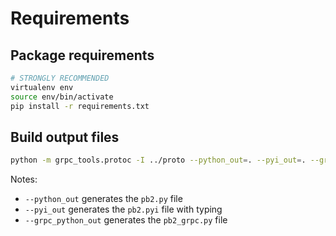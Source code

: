 # Requirements

## Package requirements

```bash
# STRONGLY RECOMMENDED
virtualenv env
source env/bin/activate
pip install -r requirements.txt
```

## Build output files

```bash
python -m grpc_tools.protoc -I ../proto --python_out=. --pyi_out=. --grpc_python_out=. ../proto/example.proto
```

Notes:

- `--python_out` generates the `pb2.py` file
- `--pyi_out` generates the `pb2.pyi` file with typing
- `--grpc_python_out` generates the `pb2_grpc.py` file
